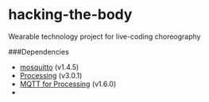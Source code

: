 # hacking-the-body
Wearable technology project for live-coding choreography


###Dependencies

* [mosquitto](http://mosquitto.org/) (v1.4.5)
* [Processing](https://processing.org/) (v3.0.1)
* [MQTT for Processing](https://github.com/256dpi/processing-mqtt) (v1.6.0)
* 